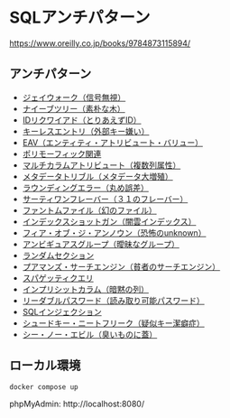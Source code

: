 # SQLアンチパターン

https://www.oreilly.co.jp/books/9784873115894/

## アンチパターン

- [ジェイウォーク（信号無視）](./antipatterns/01_Jaywalking/anti/create.sql)
- [ナイーブツリー（素朴な木）](./antipatterns/02_Trees/anti/adjacency-list.sql)
- [IDリクワイアド（とりあえずID）](./antipatterns/03_ID-Required/anti/id-ubiquitous.sql)
- [キーレスエントリ（外部キー嫌い）](./antipatterns/04_Keyless-Entry/anti/)
- [EAV（エンティティ・アトリビュート・バリュー）](./antipatterns/05_EAV/anti/create-eav-table.sql)
- [ポリモーフィック関連](./antipatterns/06_Polymorphic/anti/)
- [マルチカラムアトリビュート（複数列属性）](./antipatterns/07_Multi-Column/anti/create-table.sql)
- [メタデータトリブル（メタデータ大増殖）](./antipatterns/08_Metadata-Tribbles/anti/create-tables.sql)
- [ラウンディングエラー（丸め誤差）](./antipatterns/09_Rounding-Errors/anti/)
- [サーティワンフレーバー（３１のフレーバー）](./antipatterns/10_31-Flavors/anti/)
- [ファントムファイル（幻のファイル）](./antipatterns/11_Phantom-Files/anti/create-screenshots-path.sql)
- [インデックスショットガン（闇雲インデックス）](./antipatterns/12_Index-Shotgun/anti/)
- [フィア・オブ・ジ・アンノウン（恐怖のunknown）](./antipatterns/13_Fear-Unknown/anti/)
- [アンビギュアスグループ（曖昧なグループ）](./antipatterns/14_Groups/anti/)
- [ランダムセクション](./antipatterns/15_Random/anti/)
- [プアマンズ・サーチエンジン（貧者のサーチエンジン）](./antipatterns/16_Search/anti/)
- [スパゲッティクエリ](./antipatterns/17_Spaghetti-Query/anti/)
- [インプリシットカラム（暗黙の列）](./antipatterns/18_Implicit-Columns/anti/)
- [リーダブルパスワード（読み取り可能パスワード）](./antipatterns/19_Passwords/anti/)
- [SQLインジェクション](./antipatterns/20_SQL-Injection/anti/)
- [シュードキー・ニートフリーク（疑似キー潔癖症）](./antipatterns/21_Neat-Freak/anti/)
- [シー・ノー・エビル（臭いものに蓋）](./antipatterns/22_See-No-Evil/anti/)

## ローカル環境

```
docker compose up
```

phpMyAdmin: http://localhost:8080/
